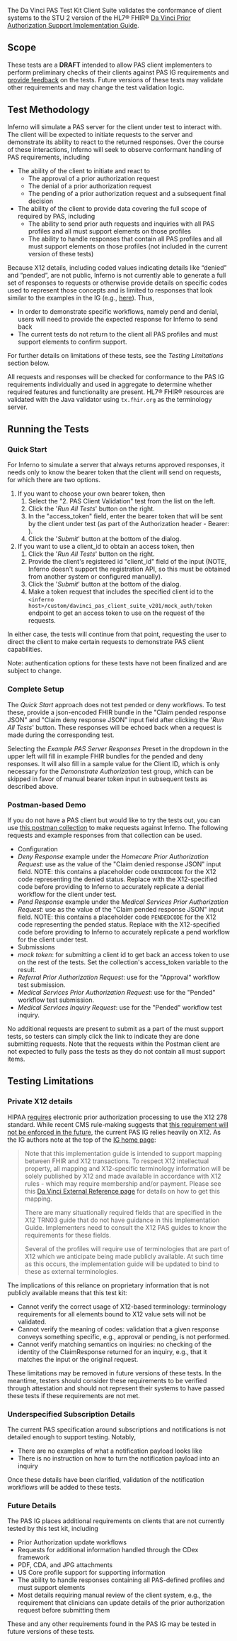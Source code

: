 The Da Vinci PAS Test Kit Client Suite validates the conformance of client
systems to the STU 2 version of the HL7® FHIR®
[Da Vinci Prior Authorization Support Implementation Guide](https://hl7.org/fhir/us/davinci-pas/STU2/).

## Scope

These tests are a **DRAFT** intended to allow PAS client implementers to perform
preliminary checks of their clients against PAS IG requirements and [provide
feedback](https://github.com/inferno-framework/davinci-pas-test-kit/issues)
on the tests. Future versions of these tests may validate other
requirements and may change the test validation logic.

## Test Methodology

Inferno will simulate a PAS server for the client under test to interact with. The client
will be expected to initiate requests to the server and demonstrate its ability to react
to the returned responses. Over the course of these interactions,
Inferno will seek to observe conformant handling of PAS requirements, including
- The ability of the client to initiate and react to
    - The approval of a prior authorization request
    - The denial of a prior authorization request
    - The pending of a prior authorization request and a subsequent final decision
- The ability of the client to provide data covering the full scope of required by PAS, including
    - The ability to send prior auth requests and inquiries with all PAS profiles and all must support elements on
    those profiles
    - The ability to handle responses that contain all PAS profiles and all must support elements on those
    profiles (not included in the current version of these tests)

Because X12 details, including coded values indicating details like “denied” and “pended”,
are not public, Inferno is not currently able to generate a full set of responses to requests
or otherwise provide details on specific codes used to represent those concepts
and is limited to responses that look similar to the examples in the IG (e.g., [here](https://hl7.org/fhir/us/davinci-pas/STU2/Bundle-ReferralAuthorizationResponseBundleExample.html)).
Thus,

- In order to demonstrate specific workflows, namely pend and denial, users will need to provide the expected
response for Inferno to send back
- The current tests do not return to the client all PAS profiles and must support elements to confirm support.

For further details on limitations of these tests, see the *Testing Limitations* section below.

All requests and responses will be checked for conformance to the PAS
IG requirements individually and used in aggregate to determine whether
required features and functionality are present. HL7® FHIR® resources are
validated with the Java validator using `tx.fhir.org` as the terminology server.

## Running the Tests

### Quick Start

For Inferno to simulate a server that always returns approved responses, it needs
only to know the bearer token that the client will send on requests, for which there are two options.

1. If you want to choose your own bearer token, then
    1. Select the "2. PAS Client Validation" test from the list on the left.
    2. Click the '*Run All Tests*' button on the right.
    3. In the "access_token" field, enter the bearer token that will be sent by the client under test (as part
        of the Authorization header - Bearer: <provided value>).
    4. Click the '*Submit*' button at the bottom of the dialog.
2. If you want to use a client_id to obtain an access token, then
    1. Click the '*Run All Tests*' button on the right.
    2. Provide the client's registered id "client_id" field of the input (NOTE, Inferno doesn't support the
        registration API, so this must be obtained from another system or configured manually).
    3. Click the '*Submit*' button at the bottom of the dialog.
    4. Make a token request that includes the specified client id to the
        `<inferno host>/custom/davinci_pas_client_suite_v201/mock_auth/token` endpoint to get
        an access token to use on the request of the requests.

In either case, the tests will continue from that point, requesting the user to
direct the client to make certain requests to demonstrate PAS client capabilities.

Note: authentication options for these tests have not been finalized and are subject to change.

### Complete Setup

The *Quick Start* approach does not test pended or deny workflows. To test these, provide a
json-encoded FHIR bundle in the "Claim pended response JSON" and "Claim deny response JSON" input field after
clicking the '*Run All Tests*' button. These responses will be echoed back when a request
is made during the corresponding test.

Selecting the *Example PAS Server Responses* Preset in the dropdown in the upper left will fill in example
FHIR bundles for the pended and deny responses. It will also fill in a sample value for the Client ID,
which is only necessary for the *Demonstrate Authorization* test group, which can be skipped in favor of
manual bearer token input in subsequent tests as described above.

### Postman-based Demo

If you do not have a PAS client but would like to try the tests out, you can use
[this postman collection](https://github.com/inferno-framework/davinci-pas-test-kit/blob/main/config/PAS%20Test%20Kit%20Client%20Test%20Demo.postman_collection.json)
to make requests against Inferno. The following requests and example responses from that collection can be used.

- Configuration
- *Deny Response* example under the *Homecare Prior Authorization Request*: use as the value of the
    "Claim denied response JSON" input field. NOTE: this contains a placeholder code `DENIEDCODE` for the
    X12 code representing the denied status. Replace with the X12-specified code before providing to Inferno
    to accurately replicate a denial workflow for the client under test.
- *Pend Response* example under the *Medical Services Prior Authorization Request*: use as the value of the
    "Claim pended response JSON" input field. NOTE: this contains a placeholder code `PENDEDCODE` for the
    X12 code representing the pended status. Replace with the X12-specified code before providing to Inferno
    to accurately replicate a pend workflow for the client under test.
- Submissions
- *mock token*: for submitting a client id to get back an access token to use on the rest of the tests. Set the
    collection's access_token variable to the result.
- *Referral Prior Authorization Request*: use for the "Approval" workflow test submission.
- *Medical Services Prior Authorization Request*: use for the "Pended" workflow test submission.
- *Medical Services Inquiry Request*: use for the "Pended" workflow test inquiry.

No additional requests are present to submit as a part of the must support tests, so
testers can simply click the link to indicate they are done submitting requests. Note
that the requests within the Postman client are not expected to fully pass the tests as they
do not contain all must support items.

## Testing Limitations

### Private X12 details

HIPAA [requires](https://hl7.org/fhir/us/davinci-pas/STU2/regulations.html) electronic prior authorization
processing to use the X12 278 standard. While recent CMS rule-making suggests that [this requirement
will not be enforced in the future](https://www.cms.gov/newsroom/fact-sheets/cms-interoperability-and-prior-authorization-final-rule-cms-0057-f),
the current PAS IG relies heavily on X12.  As the IG authors note at the
top of the [IG home page](https://hl7.org/fhir/us/davinci-pas/STU2/index.html):

> Note that this implementation guide is intended to support mapping between FHIR and X12 transactions. To respect
> X12 intellectual property, all mapping and X12-specific terminology information will be solely published by X12
> and made available in accordance with X12 rules - which may require membership and/or payment. Please see this
> [Da Vinci External Reference page](https://confluence.hl7.org/display/DVP/Da+Vinci+Reference+to+External+Standards+and+Terminologies)
> for details on how to get this mapping.
>
> There are many situationally required fields that are specified in the X12 TRN03 guide that do not have guidance
> in this Implementation Guide. Implementers need to consult the X12 PAS guides to know the requirements for these
> fields.
>
> Several of the profiles will require use of terminologies that are part of X12 which we anticipate being made
> publicly available. At such time as this occurs, the implementation guide will be updated to bind to these as
> external terminologies.

The implications of this reliance on proprietary information that is not publicly available means that this test
kit:

- Cannot verify the correct usage of X12-based terminology: terminology requirements for all elements bound to X12
value sets will not be validated.
- Cannot verify the meaning of codes: validation that a given response conveys something specific, e.g., approval
or pending, is not performed.
- Cannot verify matching semantics on inquiries: no checking of the identity of the ClaimResponse returned for an
inquiry, e.g., that it matches the input or the original request.

These limitations may be removed in future versions of these tests. In the meantime, testers should consider these
requirements to be verified through attestation and should not represent their systems to have passed these tests
if these requirements are not met.

### Underspecified Subscription Details

The current PAS specification around subscriptions and notifications
is not detailed enough to support testing. Notably,
- There are no examples of what a notification payload looks like
- There is no instruction on how to turn the notification payload into an inquiry

Once these details have been clarified, validation of the notification workflows
will be added to these tests.

### Future Details

The PAS IG places additional requirements on clients that are not currently tested by this test kit, including

- Prior Authorization update workflows
- Requests for additional information handled through the CDex framework
- PDF, CDA, and JPG attachments
- US Core profile support for supporting information
- The ability to handle responses containing all PAS-defined profiles and must support elements
- Most details requiring manual review of the client system, e.g., the requirement that clinicians can update
details of the prior authorization request before submitting them

These and any other requirements found in the PAS IG may be tested in future versions of these tests.